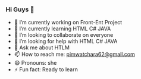 ### Hi Guys 👋
- 🔭 I’m currently working on Front-Ent Project
- 🌱 I’m currently learning HTML C# JAVA 
- 👯 I’m looking to collaborate on everyone
- 🤔 I’m looking for help with HTML C# JAVA
- 💬 Ask me about HTLM
- 📫 How to reach me: pimwatchara62@gmail.com
- 😄 Pronouns: she
- ⚡ Fun fact: Ready to learn
<!--
**Pimwatchara/Pimwatchara** is a ✨ _special_ ✨ repository because its `README.md` (this file) appears on your GitHub profile.

Here are some ideas to get you started:

-->
